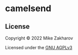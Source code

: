 # camelsend

## License

Copyright © 2022 Mike Zakharov

Licensed under the [GNU AGPLv3](https://www.gnu.org/licenses/agpl-3.0.html)
